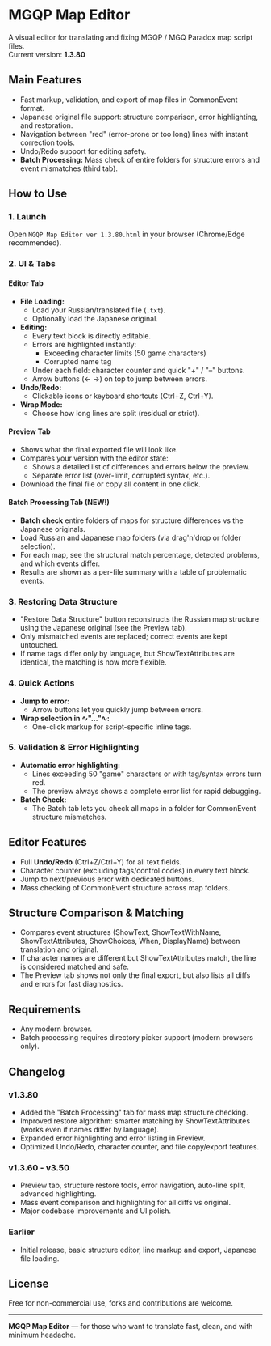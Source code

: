 # MGQP Map Editor

A visual editor for translating and fixing MGQP / MGQ Paradox map script files.  
Current version: **1.3.80**

## Main Features

- Fast markup, validation, and export of map files in CommonEvent format.
- Japanese original file support: structure comparison, error highlighting, and restoration.
- Navigation between "red" (error-prone or too long) lines with instant correction tools.
- Undo/Redo support for editing safety.
- **Batch Processing:** Mass check of entire folders for structure errors and event mismatches (third tab).

## How to Use

### 1. Launch

Open `MGQP Map Editor ver 1.3.80.html` in your browser (Chrome/Edge recommended).

### 2. UI & Tabs

#### **Editor** Tab
- **File Loading:**  
  - Load your Russian/translated file (`.txt`).
  - Optionally load the Japanese original.
- **Editing:**  
  - Every text block is directly editable.
  - Errors are highlighted instantly:
    - Exceeding character limits (50 game characters)
    - Corrupted name tag
  - Under each field: character counter and quick "+" / "–" buttons.
  - Arrow buttons (← →) on top to jump between errors.
- **Undo/Redo:**  
  - Clickable icons or keyboard shortcuts (Ctrl+Z, Ctrl+Y).
- **Wrap Mode:**  
  - Choose how long lines are split (residual or strict).

#### **Preview** Tab
- Shows what the final exported file will look like.
- Compares your version with the editor state:
  - Shows a detailed list of differences and errors below the preview.
  - Separate error list (over-limit, corrupted syntax, etc.).
- Download the final file or copy all content in one click.

#### **Batch Processing** Tab (NEW!)
- **Batch check** entire folders of maps for structure differences vs the Japanese originals.
- Load Russian and Japanese map folders (via drag'n'drop or folder selection).
- For each map, see the structural match percentage, detected problems, and which events differ.
- Results are shown as a per-file summary with a table of problematic events.

### 3. Restoring Data Structure

- "Restore Data Structure" button reconstructs the Russian map structure using the Japanese original (see the Preview tab).
- Only mismatched events are replaced; correct events are kept untouched.
- If name tags differ only by language, but ShowTextAttributes are identical, the matching is now more flexible.

### 4. Quick Actions

- **Jump to error:**  
  - Arrow buttons let you quickly jump between errors.
- **Wrap selection in ∿"..."∿:**  
  - One-click markup for script-specific inline tags.

### 5. Validation & Error Highlighting

- **Automatic error highlighting:**  
  - Lines exceeding 50 "game" characters or with tag/syntax errors turn red.
  - The preview always shows a complete error list for rapid debugging.
- **Batch Check:**  
  - The Batch tab lets you check all maps in a folder for CommonEvent structure mismatches.

## Editor Features

- Full **Undo/Redo** (Ctrl+Z/Ctrl+Y) for all text fields.
- Character counter (excluding tags/control codes) in every text block.
- Jump to next/previous error with dedicated buttons.
- Mass checking of CommonEvent structure across map folders.

## Structure Comparison & Matching

- Compares event structures (ShowText, ShowTextWithName, ShowTextAttributes, ShowChoices, When, DisplayName) between translation and original.
- If character names are different but ShowTextAttributes match, the line is considered matched and safe.
- The Preview tab shows not only the final export, but also lists all diffs and errors for fast diagnostics.

## Requirements

- Any modern browser.
- Batch processing requires directory picker support (modern browsers only).

## Changelog

### v1.3.80
- Added the "Batch Processing" tab for mass map structure checking.
- Improved restore algorithm: smarter matching by ShowTextAttributes (works even if names differ by language).
- Expanded error highlighting and error listing in Preview.
- Optimized Undo/Redo, character counter, and file copy/export features.

### v1.3.60 - v3.50
- Preview tab, structure restore tools, error navigation, auto-line split, advanced highlighting.
- Mass event comparison and highlighting for all diffs vs original.
- Major codebase improvements and UI polish.

### Earlier
- Initial release, basic structure editor, line markup and export, Japanese file loading.

## License

Free for non-commercial use, forks and contributions are welcome.

---

**MGQP Map Editor** — for those who want to translate fast, clean, and with minimum headache.

